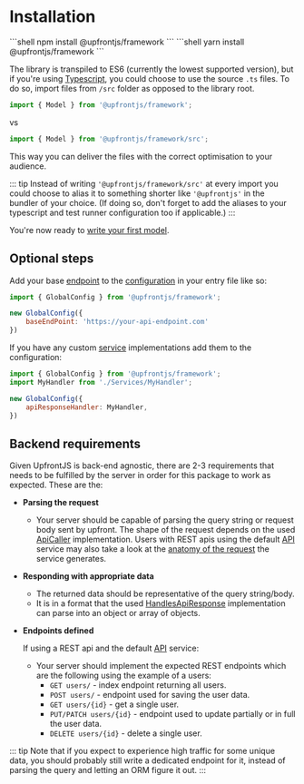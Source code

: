 # Installation

<code-group>
<code-block title="npm">
```shell
npm install @upfrontjs/framework
```
</code-block>

<code-block title="yarn">
```shell
yarn install @upfrontjs/framework
```
</code-block>
</code-group>

The library is transpiled to ES6 (currently the lowest supported version), but if you're using [Typescript](https://www.typescriptlang.org/), you could choose to use the source `.ts` files. To do so, import files from `/src` folder as opposed to the library root.
```js
import { Model } from '@upfrontjs/framework';
```
vs
```ts
import { Model } from '@upfrontjs/framework/src';
```

This way you can deliver the files with the correct optimisation to your audience.

::: tip
Instead of writing `'@upfrontjs/framework/src'` at every import you could choose to alias it to something shorter like `'@upfrontjs'` in the bundler of your choice. (If doing so, don't forget to add the aliases to your typescript and test runner configuration too if applicable.)
:::

You're now ready to [write your first model](../calliope/readme.md#creating-models).

## Optional steps
Add your base [endpoint](../helpers/global-config.md#baseendpoint) to the [configuration](../helpers/global-config.md) in your entry file like so:
```js
import { GlobalConfig } from '@upfrontjs/framework';

new GlobalConfig({
    baseEndPoint: 'https://your-api-endpoint.com'
})
```

If you have any custom [service](../services/readme.md) implementations add them to the configuration:
```js
import { GlobalConfig } from '@upfrontjs/framework';
import MyHandler from './Services/MyHandler';

new GlobalConfig({
    apiResponseHandler: MyHandler,
})
```

## Backend requirements

Given UpfrontJS is back-end agnostic, there are 2-3 requirements that needs to be fulfilled by the server in order for this package to work as expected. These are the:
 - **Parsing the request**
   - Your server should be capable of parsing the query string or request body sent by upfront. The shape of the request depends on the used [ApiCaller](../services/readme.md#apicaller) implementation. Users with REST apis using the default [API](../services/api.md) service may also take a look at the [anatomy of the request](../services/api.md#shape-of-the-request) the service generates.
 - **Responding with appropriate data**
   - The returned data should be representative of the query string/body.
   - It is in a format that the used [HandlesApiResponse](../services/readme.md#handlesapiresponse) implementation can parse into an object or array of objects.
 - **Endpoints defined**
   
   If using a REST api and the default [API](../services/api.md) service:
   - Your server should implement the expected REST endpoints which are the following using the example of a users:
      - `GET users/` - index endpoint returning all users.
      - `POST users/` - endpoint used for saving the user data.
      - `GET users/{id}` - get a single user.
      - `PUT/PATCH users/{id}` - endpoint used to update partially or in full the user data.
      - `DELETE users/{id}` - delete a single user.

::: tip
Note that if you expect to experience high traffic for some unique data, you should probably still write a dedicated endpoint for it, instead of parsing the query and letting an ORM figure it out.
:::
